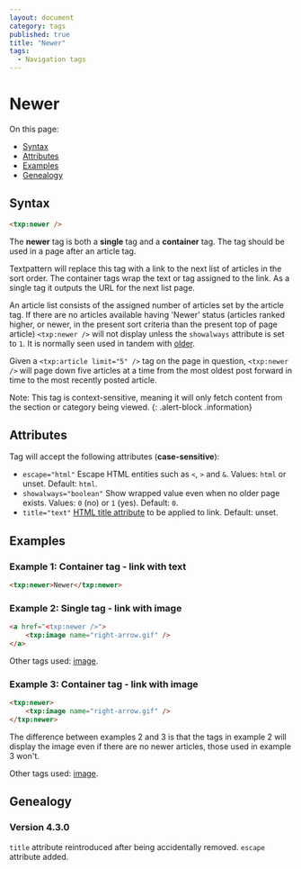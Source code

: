 ```yaml
---
layout: document
category: tags
published: true
title: "Newer"
tags:
  - Navigation tags
---
```


# Newer

On this page:

* [Syntax](#user-content-syntax)
* [Attributes](#user-content-attributes)
* [Examples](#user-content-examples)
* [Genealogy](#user-content-genealogy)

## Syntax

```html
<txp:newer />
```

The **newer** tag is both a __single__ tag and a __container__ tag. The tag should be used in a page after an article tag.

Textpattern will replace this tag with a link to the next list of articles in the sort order. The container tags wrap the text or tag assigned to the link. As a single tag it outputs the URL for the next list page.

An article list consists of the assigned number of articles set by the article tag. If there are no articles available having 'Newer' status (articles ranked higher, or newer, in the present sort criteria than the present top of page article) `<txp:newer />` will not display unless the `showalways` attribute is set to `1`. It is normally seen used in tandem with [older](older).

Given a `<txp:article limit="5" />` tag on the page in question, `<txp:newer />` will page down five articles at a time from the most oldest post forward in time to the most recently posted article.

Note: This tag is context-sensitive, meaning it will only fetch content from the section or category being viewed.
{: .alert-block .information}

## Attributes

Tag will accept the following attributes (**case-sensitive**):

* `escape="html"`
Escape HTML entities such as `<`, `>` and `&`.
Values: `html` or unset.
Default: `html`.
* `showalways="boolean"`
Show wrapped value even when no older page exists.
Values: `0` (no) or `1` (yes).
Default: `0`.
* `title="text"`
[HTML title attribute](https://developer.mozilla.org/en-US/docs/Web/HTML/Global_attributes#title) to be applied to link.
Default: unset.

## Examples

### Example 1: Container tag - link with text

```html
<txp:newer>Newer</txp:newer>
```

### Example 2: Single tag - link with image

```html
<a href="<txp:newer />">
    <txp:image name="right-arrow.gif" />
</a>
```

Other tags used: [image](image).

### Example 3: Container tag - link with image

```html
<txp:newer>
    <txp:image name="right-arrow.gif" />
</txp:newer>
```

The difference between examples 2 and 3 is that the tags in example 2 will display the image even if there are no newer articles, those used in example 3 won't.

Other tags used: [image](image).

## Genealogy

### Version 4.3.0

`title` attribute reintroduced after being accidentally removed.
`escape` attribute added.
